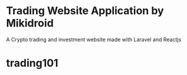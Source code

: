 # Trading Website Application by Mikidroid
 A Crypto trading and investment website made with Laravel and Reactjs
# trading101
